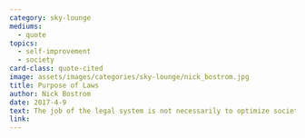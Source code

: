 ```yaml
---
category: sky-lounge
mediums:
  - quote
topics:
  - self-improvement
  - society
card-class: quote-cited
image: assets/images/categories/sky-lounge/nick_bostrom.jpg
title: Purpose of Laws
author: Nick Bostrom
date: 2017-4-9
text: The job of the legal system is not necessarily to optimize society, but to provide a predictable environment within which citizens can optimize their own lives.
link:
---
```

